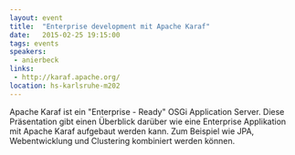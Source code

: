 ```yaml
---
layout: event
title:  "Enterprise development mit Apache Karaf"
date:   2015-02-25 19:15:00
tags: events
speakers:
 - anierbeck
links:
 - http://karaf.apache.org/
location: hs-karlsruhe-m202
---
```


Apache Karaf ist ein "Enterprise - Ready" OSGi Application Server. Diese Präsentation gibt einen Überblick darüber wie eine Enterprise Applikation mit Apache Karaf aufgebaut werden kann. Zum Beispiel wie JPA, Webentwicklung und Clustering kombiniert werden können.